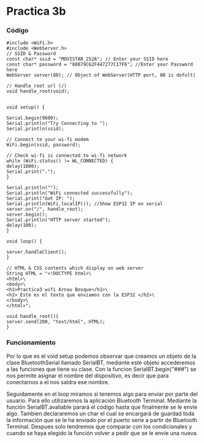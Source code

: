 # Practica 3b

### Código
````
#include <WiFi.h>
#include <WebServer.h>
// SSID & Password
const char* ssid = "MOVISTAR_252A"; // Enter your SSID here
const char* password = "88879C62F447277C17F6"; //Enter your Password here
WebServer server(80); // Object of WebServer(HTTP port, 80 is defult)

// Handle root url (/)
void handle_root(void);


void setup() {

Serial.begin(9600);
Serial.println("Try Connecting to ");
Serial.println(ssid);

// Connect to your wi-fi modem
WiFi.begin(ssid, password);

// Check wi-fi is connected to wi-fi network
while (WiFi.status() != WL_CONNECTED) {
delay(1000);
Serial.print(".");
}

Serial.println("");
Serial.println("WiFi connected successfully");
Serial.print("Got IP: ");
Serial.println(WiFi.localIP()); //Show ESP32 IP on serial
server.on("/", handle_root);
server.begin();
Serial.println("HTTP server started");
delay(100);
}

void loop() {

server.handleClient();
}

// HTML & CSS contents which display on web server
String HTML = "<!DOCTYPE html>\
<html>\
<body>\
<h1>Practica3 wifi Arnau Bosque</h1>\
<h2> Este es el texto que enviamos con la ESP32 </h2>\
</body>\
</html>";

void handle_root(){
server.send(200, "text/html", HTML);
}
````
### Funcionamiento

Por lo que es el void setup podemos observar que creamos un objeto de la clase BluetoothSerial llamado SerialBT, mediante este objeto accederemos a las funciones que tiene su clase. Con la funcion SerialBT.begin("###") se nos permite asignar el nombre del dispositivo, es decir que para conectarnos a el nos saldra ese nombre.

Seguidamente en el loop miramos si tenemos algo para enviar por parte del usuario. Para ello utilizaremos la aplicación Bluetooth Terminal. Mediante la función SerialBT.avaliable parará el código hasta que finalmente se le envíe algo. Tambien declararemos un char el cual se encargará de guardad toda la información que se le ha enviado por el puerto serie a partir de Bluetooth Terminal. Despues solo tendremos que comparar con los condicionales y cuando se haya elegido la función volver a pedir que se le envíe una nueva.